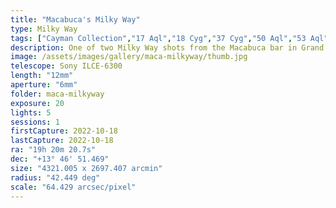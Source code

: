 ```yaml
---
title: "Macabuca's Milky Way"
type: Milky Way
tags: ["Cayman Collection","17 Aql","18 Cyg","37 Cyg","50 Aql","53 Aql","53 Cyg","55 Oph","6 Cyg A","60 Oph","64 Cyg","Al Janah (ε Cyg)","Deneb al Okab Australis","Deneb el Okab (ζ Aql)","Eagle Nebula","Fawaris II (δ Cyg)","Gienah Cygni","M16","NGC6611","NGC6960","NGC6992","Part of the constellation Cygnus (Cyg)","Part of the constellation Lyra (Lyr)","Part of the constellation Ophiuchus (Oph)","Part of the constellation Serpens (Ser)","Reda (γ Aql)","The constellation Aquila (Aql)","The constellation Delphinus (Del)","The constellation Sagitta (Sge)","The constellation Scutum (Sct)","The constellation Vulpecula (Vul)","The star Albireo (β1 Cyg)","The star Aljanah","The star Altair (α Aql)","The star Cebalrai (β Oph)","The star Fawaris","The star Fawaris III (ζ Cyg)","The star Okab","The star Rasalhague (α Oph)","The star Sadr (γ Cyg)","The star Tarazed","Veil Nebula"]
description: One of two Milky Way shots from the Macabuca bar in Grand Cayman.
image: /assets/images/gallery/maca-milkyway/thumb.jpg
telescope: Sony ILCE-6300
length: "12mm"
aperture: "6mm"
folder: maca-milkyway
exposure: 20
lights: 5
sessions: 1 
firstCapture: 2022-10-18 
lastCapture: 2022-10-18
ra: "19h 20m 20.7s"
dec: "+13° 46' 51.469"
size: "4321.005 x 2697.407 arcmin"
radius: "42.449 deg"
scale: "64.429 arcsec/pixel"
---
```

